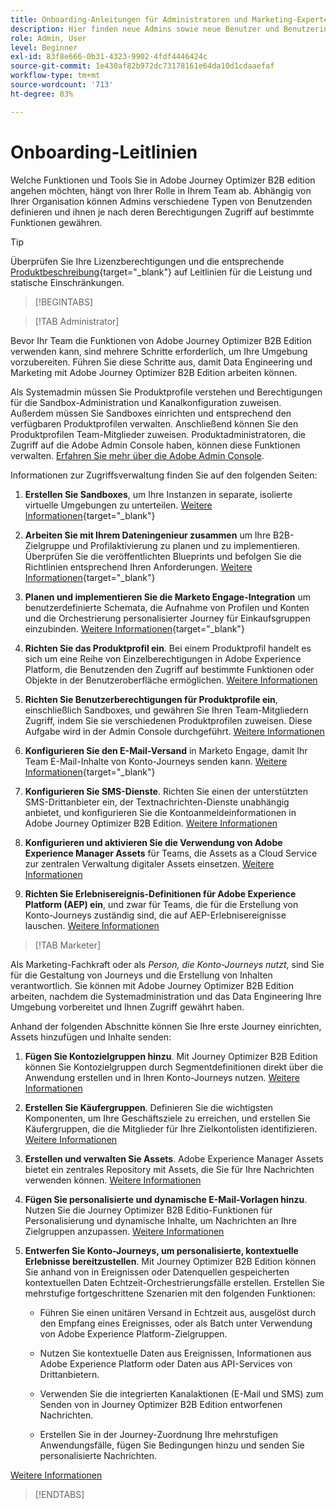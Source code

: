 ```yaml
---
title: Onboarding-Anleitungen für Administratoren und Marketing-Experten
description: Hier finden neue Admins sowie neue Benutzer und Benutzerinnen von Journey Optimizer B2B Edition Informationen zu den wichtigsten Bereichen des Onboarding-Verfahrens.
role: Admin, User
level: Beginner
exl-id: 83f8e666-0b31-4323-9902-4fdf4446424c
source-git-commit: 1e430af82b972dc73178161e64da10d1cdaaefaf
workflow-type: tm+mt
source-wordcount: '713'
ht-degree: 83%

---
```


# Onboarding-Leitlinien

Welche Funktionen und Tools Sie in Adobe Journey Optimizer B2B edition angehen möchten, hängt von Ihrer Rolle in Ihrem Team ab. Abhängig von Ihrer Organisation können Admins verschiedene Typen von Benutzenden definieren und ihnen je nach deren Berechtigungen Zugriff auf bestimmte Funktionen gewähren.

>[!TIP]
>
>Überprüfen Sie Ihre Lizenzberechtigungen und die entsprechende [Produktbeschreibung](https://helpx.adobe.com/de/legal/product-descriptions/adobe-journey-optimizer-b2b.html){target="_blank"} auf Leitlinien für die Leistung und statische Einschränkungen.

>[!BEGINTABS]

>[!TAB Administrator]

Bevor Ihr Team die Funktionen von Adobe Journey Optimizer B2B Edition verwenden kann, sind mehrere Schritte erforderlich, um Ihre Umgebung vorzubereiten. Führen Sie diese Schritte aus, damit Data Engineering und Marketing mit Adobe Journey Optimizer B2B Edition arbeiten können.

Als Systemadmin müssen Sie Produktprofile verstehen und Berechtigungen für die Sandbox-Administration und Kanalkonfiguration zuweisen. Außerdem müssen Sie Sandboxes einrichten und entsprechend den verfügbaren Produktprofilen verwalten. Anschließend können Sie den Produktprofilen Team-Mitglieder zuweisen. Produktadministratoren, die Zugriff auf die Adobe Admin Console haben, können diese Funktionen verwalten. [Erfahren Sie mehr über die Adobe Admin Console](https://helpx.adobe.com/de/enterprise/using/admin-console.html).

Informationen zur Zugriffsverwaltung finden Sie auf den folgenden Seiten:

1. **Erstellen Sie Sandboxes**, um Ihre Instanzen in separate, isolierte virtuelle Umgebungen zu unterteilen. [Weitere Informationen](https://experienceleague.adobe.com/de/docs/experience-platform/sandbox/home#understanding-sandboxes){target="_blank"}

1. **Arbeiten Sie mit Ihrem Dateningenieur zusammen** um Ihre B2B-Zielgruppe und Profilaktivierung zu planen und zu implementieren. Überprüfen Sie die veröffentlichten Blueprints und befolgen Sie die Richtlinien entsprechend Ihren Anforderungen. [Weitere Informationen](https://experienceleague.adobe.com/en/docs/blueprints-learn/architecture/b2b-activation/overview){target="_blank"}

1. **Planen und implementieren Sie die Marketo Engage-Integration** um benutzerdefinierte Schemata, die Aufnahme von Profilen und Konten und die Orchestrierung personalisierter Journey für Einkaufsgruppen einzubinden. [Weitere Informationen](https://experienceleague.adobe.com/en/docs/blueprints-learn/architecture/b2b-activation/b2b-journeys-with-marketo){target="_blank"}

1. **Richten Sie das Produktprofil ein**. Bei einem Produktprofil handelt es sich um eine Reihe von Einzelberechtigungen in Adobe Experience Platform, die Benutzenden den Zugriff auf bestimmte Funktionen oder Objekte in der Benutzeroberfläche ermöglichen. [Weitere Informationen](../admin/user-management.md#create-the-marketo-engage-product-profile)

1. **Richten Sie Benutzerberechtigungen für Produktprofile ein**, einschließlich Sandboxes, und gewähren Sie Ihren Team-Mitgliedern Zugriff, indem Sie sie verschiedenen Produktprofilen zuweisen. Diese Aufgabe wird in der Admin Console durchgeführt. [Weitere Informationen](../admin/user-management.md#create-a-user-group)

1. **Konfigurieren Sie den E-Mail-Versand** in Marketo Engage, damit Ihr Team E-Mail-Inhalte von Konto-Journeys senden kann. [Weitere Informationen](https://experienceleague.adobe.com/de/docs/marketo/using/getting-started/initial-setup/setup-steps#ensure-email-deliverability){target="_blank"}

1. **Konfigurieren Sie SMS-Dienste**. Richten Sie einen der unterstützten SMS-Drittanbieter ein, der Textnachrichten-Dienste unabhängig anbietet, und konfigurieren Sie die Kontoanmeldeinformationen in Adobe Journey Optimizer B2B Edition. [Weitere Informationen](../admin/configure-channels-sms.md)

1. **Konfigurieren und aktivieren Sie die Verwendung von Adobe Experience Manager Assets** für Teams, die Assets as a Cloud Service zur zentralen Verwaltung digitaler Assets einsetzen. [Weitere Informationen](../admin/configure-aem-repositories.md)

1. **Richten Sie Erlebnisereignis-Definitionen für Adobe Experience Platform (AEP) ein**, und zwar für Teams, die für die Erstellung von Konto-Journeys zuständig sind, die auf AEP-Erlebnisereignisse lauschen. [Weitere Informationen](../admin/configure-aep-events.md)

>[!TAB Marketer]

Als Marketing-Fachkraft oder als _Person, die Konto-Journeys nutzt_, sind Sie für die Gestaltung von Journeys und die Erstellung von Inhalten verantwortlich. Sie können mit Adobe Journey Optimizer B2B Edition arbeiten, nachdem die Systemadministration und das Data Engineering Ihre Umgebung vorbereitet und Ihnen Zugriff gewährt haben.

Anhand der folgenden Abschnitte können Sie Ihre erste Journey einrichten, Assets hinzufügen und Inhalte senden:

1. **Fügen Sie Kontozielgruppen hinzu**. Mit Journey Optimizer B2B Edition können Sie Kontozielgruppen durch Segmentdefinitionen direkt über die Anwendung erstellen und in Ihren Konto-Journeys nutzen. [Weitere Informationen](../audiences/account-audience-overview.md)

1. **Erstellen Sie Käufergruppen**. Definieren Sie die wichtigsten Komponenten, um Ihre Geschäftsziele zu erreichen, und erstellen Sie Käufergruppen, die die Mitglieder für Ihre Zielkontolisten identifizieren. [Weitere Informationen](../buying-groups/buying-groups-overview.md)

1. **Erstellen und verwalten Sie Assets**. Adobe Experience Manager Assets bietet ein zentrales Repository mit Assets, die Sie für Ihre Nachrichten verwenden können. [Weitere Informationen](../content/assets-overview.md)

1. **Fügen Sie personalisierte und dynamische E-Mail-Vorlagen hinzu**. Nutzen Sie die Journey Optimizer B2B Editio-Funktionen für Personalisierung und dynamische Inhalte, um Nachrichten an Ihre Zielgruppen anzupassen. [Weitere Informationen](../content/email-templates.md)

1. **Entwerfen Sie Konto-Journeys, um personalisierte, kontextuelle Erlebnisse bereitzustellen**. Mit Journey Optimizer B2B Edition können Sie anhand von in Ereignissen oder Datenquellen gespeicherten kontextuellen Daten Echtzeit-Orchestrierungsfälle erstellen. Erstellen Sie mehrstufige fortgeschrittene Szenarien mit den folgenden Funktionen:

   * Führen Sie einen unitären Versand in Echtzeit aus, ausgelöst durch den Empfang eines Ereignisses, oder als Batch unter Verwendung von Adobe Experience Platform-Zielgruppen.

   * Nutzen Sie kontextuelle Daten aus Ereignissen, Informationen aus Adobe Experience Platform oder Daten aus API-Services von Drittanbietern.

   * Verwenden Sie die integrierten Kanalaktionen (E-Mail und SMS) zum Senden von in Journey Optimizer B2B Edition entworfenen Nachrichten.

   * Erstellen Sie in der Journey-Zuordnung Ihre mehrstufigen Anwendungsfälle, fügen Sie Bedingungen hinzu und senden Sie personalisierte Nachrichten.

[Weitere Informationen](../journeys/journey-overview.md)

>[!ENDTABS]

